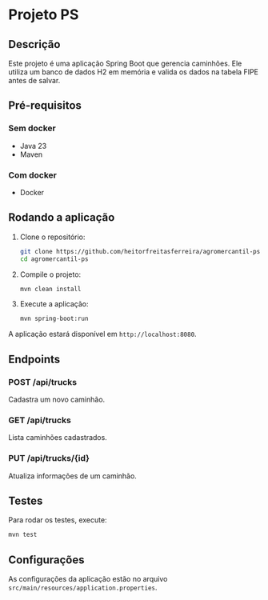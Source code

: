 # Projeto PS

## Descrição

Este projeto é uma aplicação Spring Boot que gerencia caminhões. Ele utiliza um banco de dados H2 em memória e valida os
dados na tabela FIPE antes de salvar.

## Pré-requisitos

### Sem docker

- Java 23
- Maven

### Com docker

- Docker

## Rodando a aplicação

1. Clone o repositório:
    ```sh
    git clone https://github.com/heitorfreitasferreira/agromercantil-ps
    cd agromercantil-ps
    ```

2. Compile o projeto:
    ```sh
    mvn clean install
    ```

3. Execute a aplicação:
    ```sh
    mvn spring-boot:run
    ```

A aplicação estará disponível em `http://localhost:8080`.

## Endpoints

### POST /api/trucks

Cadastra um novo caminhão.

### GET /api/trucks

Lista caminhões cadastrados.

### PUT /api/trucks/{id}

Atualiza informações de um caminhão.

## Testes

Para rodar os testes, execute:

```sh
mvn test
```

## Configurações

As configurações da aplicação estão no arquivo `src/main/resources/application.properties`.
